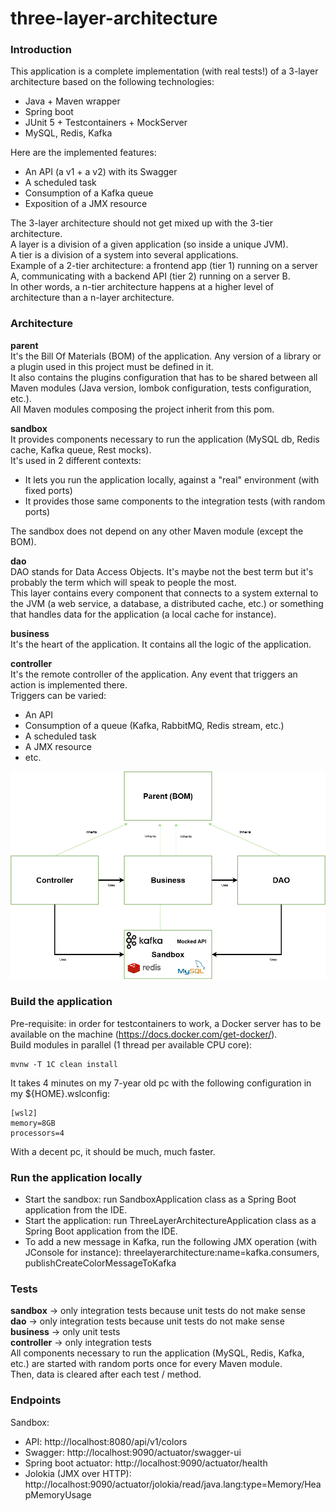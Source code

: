 # three-layer-architecture

### Introduction
This application is a complete implementation (with real tests!) of a 3-layer architecture based on the following technologies:
   - Java + Maven wrapper
   - Spring boot
   - JUnit 5 + Testcontainers + MockServer
   - MySQL, Redis, Kafka

Here are the implemented features:
   - An API (a v1 + a v2) with its Swagger
   - A scheduled task
   - Consumption of a Kafka queue
   - Exposition of a JMX resource

The 3-layer architecture should not get mixed up with the 3-tier architecture.  
A layer is a division of a given application (so inside a unique JVM).  
A tier is a division of a system into several applications.  
Example of a 2-tier architecture: a frontend app (tier 1) running on a server A, communicating with a backend API (tier 2) running on a server B.  
In other words, a n-tier architecture happens at a higher level of architecture than a n-layer architecture.  

### Architecture
**parent**  
It's the Bill Of Materials (BOM) of the application. Any version of a library or a plugin used in this project must be defined in it.  
It also contains the plugins configuration that has to be shared between all Maven modules (Java version, lombok configuration, tests configuration, etc.).  
All Maven modules composing the project inherit from this pom.

**sandbox**  
It provides components necessary to run the application (MySQL db, Redis cache, Kafka queue, Rest mocks).  
It's used in 2 different contexts:
   - It lets you run the application locally, against a "real" environment (with fixed ports)
   - It provides those same components to the integration tests (with random ports)

The sandbox does not depend on any other Maven module (except the BOM).

**dao**  
DAO stands for Data Access Objects. It's maybe not the best term but it's probably the term which will speak to people the most.  
This layer contains every component that connects to a system external to the JVM (a web service, a database, a distributed cache, etc.) or something that handles data for the application (a local cache for instance).  

**business**  
It's the heart of the application. It contains all the logic of the application.  

**controller**  
It's the remote controller of the application. Any event that triggers an action is implemented there.  
Triggers can be varied:
   - An API
   - Consumption of a queue (Kafka, RabbitMQ, Redis stream, etc.)
   - A scheduled task
   - A JMX resource
   - etc.

![Architecture](three-layer-architecture.drawio.png?raw=true)

### Build the application
Pre-requisite: in order for testcontainers to work, a Docker server has to be available on the machine (https://docs.docker.com/get-docker/).  
Build modules in parallel (1 thread per available CPU core):
```
mvnw -T 1C clean install
```

It takes 4 minutes on my 7-year old pc with the following configuration in my ${HOME}\.wslconfig:
```
[wsl2]
memory=8GB
processors=4
```
With a decent pc, it should be much, much faster.

### Run the application locally
   - Start the sandbox: run SandboxApplication class as a Spring Boot application from the IDE.
   - Start the application: run ThreeLayerArchitectureApplication class as a Spring Boot application from the IDE.
   - To add a new message in Kafka, run the following JMX operation (with JConsole for instance): threelayerarchitecture:name=kafka.consumers, publishCreateColorMessageToKafka

### Tests
**sandbox** -> only integration tests because unit tests do not make sense  
**dao** -> only integration tests because unit tests do not make sense  
**business** -> only unit tests  
**controller** -> only integration tests  
All components necessary to run the application (MySQL, Redis, Kafka, etc.) are started with random ports once for every Maven module.  
Then, data is cleared after each test / method.  

### Endpoints
Sandbox:  
   - API: http://localhost:8080/api/v1/colors  
   - Swagger: http://localhost:9090/actuator/swagger-ui  
   - Spring boot actuator: http://localhost:9090/actuator/health  
   - Jolokia (JMX over HTTP):  http://localhost:9090/actuator/jolokia/read/java.lang:type=Memory/HeapMemoryUsage